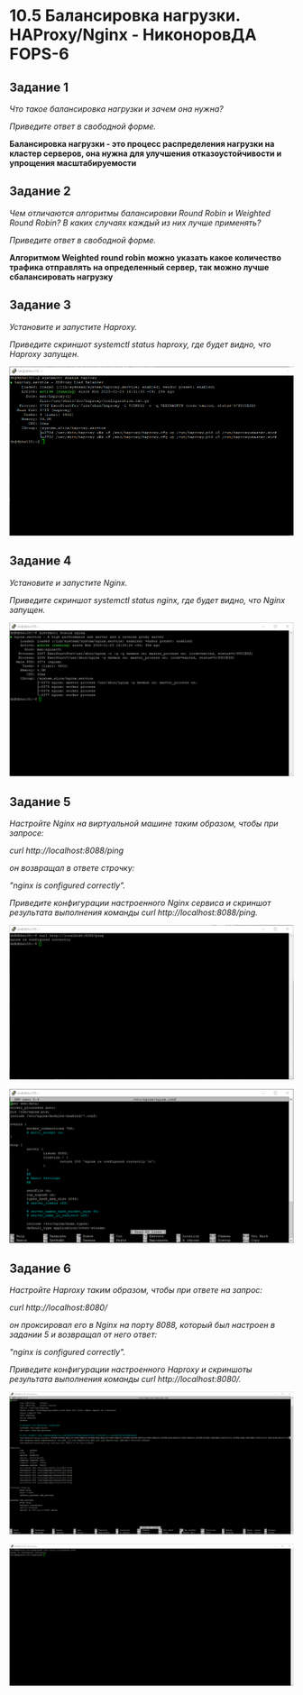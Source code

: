 # 10.5 Балансировка нагрузки. HAProxy/Nginx - НиконоровДА FOPS-6

## Задание 1

*Что такое балансировка нагрузки и зачем она нужна?*

*Приведите ответ в свободной форме.*

**Балансировка нагрузки - это процесс распределения нагрузки на кластер  серверов, она нужна для улучшения отказоустойчивости и упрощения масштабируемости**

## Задание 2

*Чем отличаются алгоритмы балансировки Round Robin и Weighted Round Robin?  В каких случаях каждый из них лучше применять?*

*Приведите ответ в свободной форме.*

**Алгоритмом Weighted round robin можно указать какое количество трафика отправлять на определенный сервер,  так можно лучше сбалансировать нагрузку**

## Задание 3

*Установите и запустите Haproxy.*

*Приведите скриншот systemctl status haproxy, где будет видно, что Haproxy запущен.*

![alt text](https://github.com/mxssclxck/hw-10.5/blob/main/img/1.png)

## Задание 4

*Установите и запустите Nginx.*

*Приведите скриншот systemctl status nginx, где будет видно, что Nginx запущен.*

![alt text](https://github.com/mxssclxck/hw-10.5/blob/main/img/2.png)

## Задание 5

*Настройте Nginx на виртуальной машине таким образом, чтобы при запросе:*

*curl http://localhost:8088/ping*

*он возвращал в ответе строчку:*

*"nginx is configured correctly".*

*Приведите конфигурации настроенного Nginx сервиса и скриншот результата выполнения команды curl http://localhost:8088/ping.*

![alt text](https://github.com/mxssclxck/hw-10.5/blob/main/img/3.png)

![alt text](https://github.com/mxssclxck/hw-10.5/blob/main/img/4.png)

## Задание 6

*Настройте Haproxy таким образом, чтобы при ответе на запрос:*

*curl http://localhost:8080/*

*он проксировал его в Nginx на порту 8088, который был настроен в задании 5 и возвращал от него ответ:*

*"nginx is configured correctly".*

*Приведите конфигурации настроенного Haproxy и скриншоты результата выполнения команды curl http://localhost:8080/.*

![alt text](https://github.com/mxssclxck/hw-10.5/blob/main/img/5.png)

![alt text](https://github.com/mxssclxck/hw-10.5/blob/main/img/6.png)
